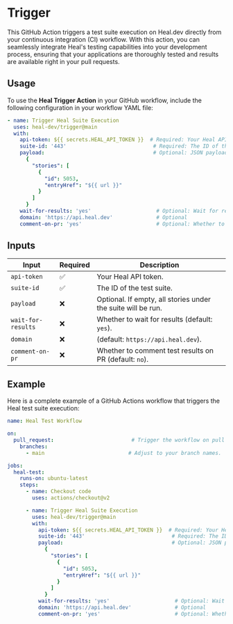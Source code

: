 # Trigger

This GitHub Action triggers a test suite execution on Heal.dev directly from your continuous integration (CI) workflow. With this action, you can seamlessly integrate Heal's testing capabilities into your development process, ensuring that your applications are thoroughly tested and results are available right in your pull requests.

## Usage

To use the **Heal Trigger Action** in your GitHub workflow, include the following configuration in your workflow YAML file:

```yaml
- name: Trigger Heal Suite Execution
  uses: heal-dev/trigger@main
  with:
    api-token: ${{ secrets.HEAL_API_TOKEN }}  # Required: Your Heal API token.
    suite-id: '443'                            # Required: The ID of the test suite.
    payload:                                   # Optional: JSON payload for the action.
      {
        "stories": [
          {
            "id": 5053,
            "entryHref": "${{ url }}" 
          }
        ]
      }
    wait-for-results: 'yes'                     # Optional: Wait for results (default: 'yes').
    domain: 'https://api.heal.dev'              # Optional
    comment-on-pr: 'yes'                        # Optional: Whether to comment test results on PRs (default: 'no').
```

## Inputs

| Input              | Required | Description                                                 |
|--------------------|----------|-------------------------------------------------------      |
| `api-token`        | ✅       | Your Heal API token.                                        |
| `suite-id`         | ✅       | The ID of the test suite.                                   |
| `payload`          | ❌       | Optional. If empty, all stories under the suite will be run.|
| `wait-for-results` | ❌       | Whether to wait for results (default: `yes`).               |
| `domain`           | ❌       | (default: `https://api.heal.dev`).                          |
| `comment-on-pr`    | ❌       | Whether to comment test results on PR (default: `no`).      |


## Example

Here is a complete example of a GitHub Actions workflow that triggers the Heal test suite execution:

```yaml
name: Heal Test Workflow

on: 
  pull_request:                         # Trigger the workflow on pull requests.
    branches:
      - main                           # Adjust to your branch names.

jobs:
  heal-test:
    runs-on: ubuntu-latest
    steps:
      - name: Checkout code
        uses: actions/checkout@v2

      - name: Trigger Heal Suite Execution
        uses: heal-dev/trigger@main
        with:
          api-token: ${{ secrets.HEAL_API_TOKEN }}  # Required: Your Heal API token.
          suite-id: '443'                            # Required: The ID of the test suite.
          payload:                                   # Optional: JSON payload for the action.
            {
              "stories": [
                {
                  "id": 5053,
                  "entryHref": "${{ url }}"  
                }
              ]
            }
          wait-for-results: 'yes'                     # Optional: Wait for results (default: 'yes').
          domain: 'https://api.heal.dev'              # Optional
          comment-on-pr: 'yes'                        # Optional: Whether to comment test results on PRs (default: 'no').

```
